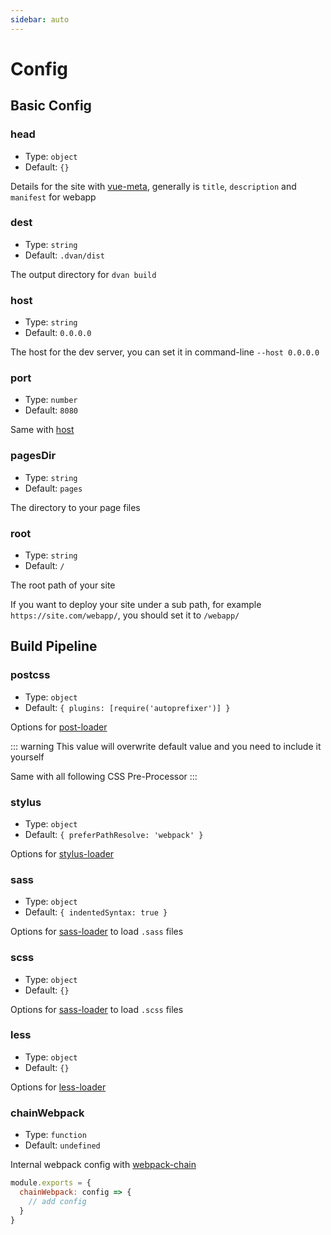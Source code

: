 ```yaml
---
sidebar: auto
---
```


# Config

## Basic Config

### head
- Type: `object`
- Default: `{}`

Details for the site with [vue-meta](https://github.com/declandewet/vue-meta), generally is `title`, `description` and `manifest` for webapp

### dest
- Type: `string`
- Default: `.dvan/dist`

The output directory for `dvan build`

### host
- Type: `string`
- Default: `0.0.0.0`

The host for the dev server, you can set it in command-line `--host 0.0.0.0`

### port
- Type: `number`
- Default: `8080`

Same with [host](#host)

### pagesDir
- Type: `string`
- Default: `pages`

The directory to your page files

### root
- Type: `string`
- Default: `/`

The root path of your site

If you want to deploy your site under a sub path, for example `https://site.com/webapp/`, you should set it to `/webapp/`


## Build Pipeline

### postcss
- Type: `object`
- Default: `{ plugins: [require('autoprefixer')] }`

Options for [post-loader](https://github.com/postcss/postcss-loader)

::: warning
This value will overwrite default value and you need to include it yourself

Same with all following CSS Pre-Processor
:::

### stylus
- Type: `object`
- Default: `{ preferPathResolve: 'webpack' }`

Options for [stylus-loader](https://github.com/shama/stylus-loader)

### sass
- Type: `object`
- Default: `{ indentedSyntax: true }`

Options for [sass-loader](https://github.com/webpack-contrib/sass-loader) to load `.sass` files

### scss
- Type: `object`
- Default: `{}`

Options for [sass-loader](https://github.com/webpack-contrib/sass-loader) to load `.scss` files

### less
- Type: `object`
- Default: `{}`

Options for [less-loader](https://github.com/webpack-contrib/less-loader)

### chainWebpack
- Type: `function`
- Default: `undefined`

Internal webpack config with [webpack-chain](https://github.com/neutrinojs/webpack-chain)

```js
module.exports = {
  chainWebpack: config => {
    // add config
  }
}
```